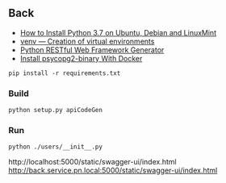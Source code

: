 ## Back

* [How to Install Python 3.7 on Ubuntu, Debian and LinuxMint](https://tecadmin.net/install-python-3-7-on-ubuntu-linuxmint/)
* [venv — Creation of virtual environments](https://docs.python.org/3/library/venv.html)
* [Python RESTful Web Framework Generator](https://github.com/guokr/swagger-py-codegen)
* [Install psycopg2-binary With Docker](https://www.rockyourcode.com/install-psycopg2-binary-with-docker/)

```shell script
pip install -r requirements.txt
```

### Build

```shell script
python setup.py apiCodeGen
```

### Run

```shell script
python ./users/__init__.py
```

http://localhost:5000/static/swagger-ui/index.html
http://back.service.pn.local:5000/static/swagger-ui/index.html
